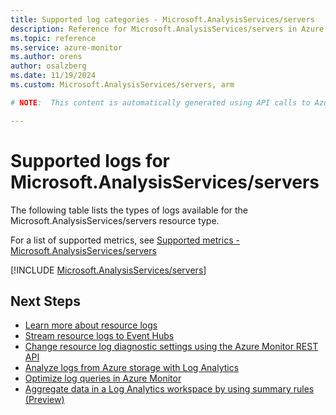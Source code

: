 ```yaml
---
title: Supported log categories - Microsoft.AnalysisServices/servers
description: Reference for Microsoft.AnalysisServices/servers in Azure Monitor Logs.
ms.topic: reference
ms.service: azure-monitor
ms.author: orens
author: osalzberg
ms.date: 11/19/2024
ms.custom: Microsoft.AnalysisServices/servers, arm

# NOTE:  This content is automatically generated using API calls to Azure. Any edits made on these files will be overwritten in the next run of the script. 

---
```





# Supported logs for Microsoft.AnalysisServices/servers  
The following table lists the types of logs available for the Microsoft.AnalysisServices/servers resource type.
  
  
  
For a list of supported metrics, see [Supported metrics - Microsoft.AnalysisServices/servers](../supported-metrics/microsoft-analysisservices-servers-metrics.md)  
  

  
[!INCLUDE [Microsoft.AnalysisServices/servers](~/reusable-content/ce-skilling/azure/includes/azure-monitor/reference/logs/microsoft-analysisservices-servers-logs-include.md)]  
  

## Next Steps

* [Learn more about resource logs](/azure/azure-monitor/essentials/platform-logs-overview)
* [Stream resource logs to Event Hubs](/azure/azure-monitor/essentials/resource-logs#send-to-azure-event-hubs)
* [Change resource log diagnostic settings using the Azure Monitor REST API](/rest/api/monitor/diagnosticsettings)
* [Analyze logs from Azure storage with Log Analytics](/azure/azure-monitor/essentials/resource-logs#send-to-log-analytics-workspace)
* [Optimize log queries in Azure Monitor](/azure/azure-monitor/logs/query-optimization)
* [Aggregate data in a Log Analytics workspace by using summary rules (Preview)](/azure/azure-monitor/logs/summary-rules)